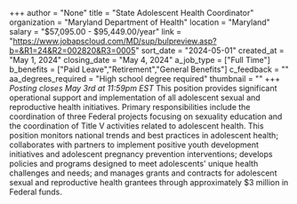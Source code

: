 +++
author = "None"
title = "State Adolescent Health Coordinator"
organization = "Maryland Department of Health"
location = "Maryland"
salary = "$57,095.00 - $95,449.00/year"
link = "https://www.jobapscloud.com/MD/sup/bulpreview.asp?b=&R1=24&R2=002820&R3=0005"
sort_date = "2024-05-01"
created_at = "May 1, 2024"
closing_date = "May 4, 2024"
a_job_type = ["Full Time"]
b_benefits = ["Paid Leave","Retirement","General Benefits"]
c_feedback = ""
aa_degrees_required = "High school degree required"
thumbnail = ""
+++
*Posting closes May 3rd at 11:59pm EST* This position provides significant operational support and implementation of all adolescent sexual and reproductive health initiatives. Primary responsibilities include the coordination of three Federal projects focusing on sexuality education and the coordination of Title V activities related to adolescent health. This position monitors national trends and best practices in adolescent health; collaborates with partners to implement positive youth development initiatives and adolescent pregnancy prevention interventions; develops policies and programs designed to meet adolescents' unique health challenges and needs; and manages grants and contracts for adolescent sexual and reproductive health grantees through approximately $3 million in Federal funds. 